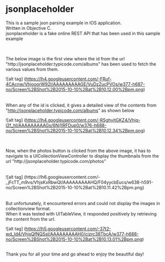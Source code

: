 # jsonplaceholder

This is a sample json parsing example in IOS application. 
<br/>
Written in Objective C. 
<br/>
jsonplaceholder is a fake online REST API that has been used in this sample example

<br/>
<br/>
The below image is the first view where the id from the url "http://jsonplaceholder.typicode.com/albums" has been used to fetch the various values from them.
<br/>

![alt tag] (https://lh4.googleusercontent.com/-FRuf-4CAcnw/VhjooorW92I/AAAAAAAAAGE/VuDzZucPVOs/w377-h687-no/Screen%2BShot%2B2015-10-10%2Bat%2B10.12.00%2Bpm.png)
<br/>
<br/>
<br/>
When any of the id is clicked, it gives a detailed view of the contents from "http://jsonplaceholder.typicode.com/albums" as shown below

![alt tag] (https://lh4.googleusercontent.com/-RSghyjtGKZ4/Vhjq-I2f_hI/AAAAAAAAAGs/6Nj1IRFDup0/w376-h688-no/Screen%2BShot%2B2015-10-10%2Bat%2B10.12.34%2Bpm.png)
<br/><br/>


<br/>
Now, when the photos button is clicked from the above image,  it has to navigate to a UICollectionViewController to display the thumbnails from the url "http://jsonplaceholder.typicode.com/photos"
<br/>
<br/>
<br/>
![alt tag] (https://lh6.googleusercontent.com/-_jFcTT_m9vs/VhjsKxRbwQI/AAAAAAAAAHQ/F04yycbEucs/w638-h591-no/Screen%2BShot%2B2015-10-10%2Bat%2B10.11.42%2Bpm.png)
<br/>
<br/>
<br/>
But unfortunately, it encountered errors and could not display the images in collectionview format. <br/>
When it was tested with UITableView, it responded positively by retrieving the content from the url.

![alt tag] (https://lh5.googleusercontent.com/-37t2-wd_Id4/VhjsQfNQSsI/AAAAAAAAAH0/cizrc38TbcA/w377-h688-no/Screen%2BShot%2B2015-10-10%2Bat%2B10.13.01%2Bpm.png)


<br/>
Thank you for all your time and go ahead to enjoy the beautiful day!
